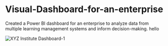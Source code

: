# Visual-Dashboard-for-an-enterprise
Created a Power BI dashboard for an enterprise to analyze data from multiple learning management systems and inform decision-making.
hello


![XYZ Institute Dashboard-1](https://github.com/Rohitmallade/Visual-Dashboard-for-an-enterprise/assets/101043511/800ee109-28bc-4431-881e-2d0806b7a003)
